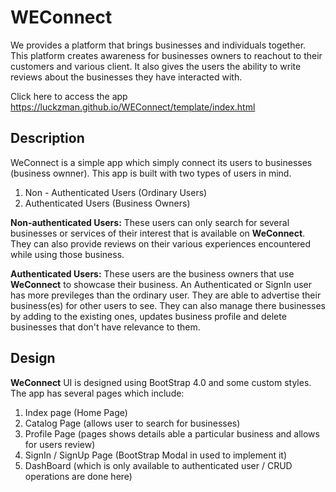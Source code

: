 # WEConnect

We provides a platform that brings businesses and individuals together. This platform creates awareness for businesses owners to reachout to their customers and various client. It also gives the users the ability to write reviews about the businesses they have interacted with.

Click here to access the app https://luckzman.github.io/WEConnect/template/index.html

## Description

WeConnect is a simple app which simply connect its users to businesses (business ownner). This app is built with two types of users in mind.
1. Non - Authenticated Users (Ordinary Users)
2. Authenticated Users (Business Owners)

**Non-authenticated Users:** These users can only search for several businesses or services of their interest that is available on **WeConnect**. They can also provide reviews on their various experiences encountered while using those business.

**Authenticated Users:** These users are the business owners that use **WeConnect** to showcase their business. An Authenticated or SignIn user has more previleges than the ordinary user. They are able to advertise their business(es) for other users to see. They can also manage there businesses by adding to the existing ones, updates business profile and delete businesses that don't have relevance to them.

## Design

**WeConnect** UI is designed using BootStrap 4.0 and some custom styles. The app has several pages which include:
1. Index page (Home Page)
2. Catalog Page (allows user to search for businesses)
3. Profile Page (pages shows details able a particular business and allows for users review)
4. SignIn / SignUp Page (BootStrap Modal in used to implement it)
5. DashBoard (which is only available to authenticated user / CRUD operations are done here)

